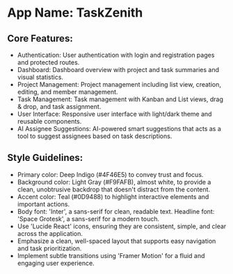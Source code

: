 # **App Name**: TaskZenith

## Core Features:

- Authentication: User authentication with login and registration pages and protected routes.
- Dashboard: Dashboard overview with project and task summaries and visual statistics.
- Project Management: Project management including list view, creation, editing, and member management.
- Task Management: Task management with Kanban and List views, drag & drop, and task assignment.
- User Interface: Responsive user interface with light/dark theme and reusable components.
- AI Assignee Suggestions: AI-powered smart suggestions that acts as a tool to suggest assignees based on task descriptions.

## Style Guidelines:

- Primary color: Deep Indigo (#4F46E5) to convey trust and focus.
- Background color: Light Gray (#F9FAFB), almost white, to provide a clean, unobtrusive backdrop that doesn't distract from the content.
- Accent color: Teal (#0D9488) to highlight interactive elements and important actions.
- Body font: 'Inter', a sans-serif for clean, readable text. Headline font: 'Space Grotesk', a sans-serif for a modern touch.
- Use 'Lucide React' icons, ensuring they are consistent, simple, and clear across the application.
- Emphasize a clean, well-spaced layout that supports easy navigation and task prioritization.
- Implement subtle transitions using 'Framer Motion' for a fluid and engaging user experience.